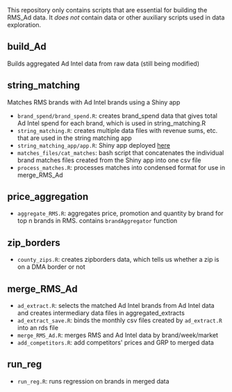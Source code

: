 This repository only contains scripts that are essential for building the RMS_Ad data. It *does not* contain data or other auxiliary scripts used in data exploration.

## build_Ad
Builds aggregated Ad Intel data from raw data (still being modified)

## string_matching
Matches RMS brands with Ad Intel brands using a Shiny app

- `brand_spend/brand_spend.R`: creates brand_spend data that gives total Ad Intel spend for each brand, which is used in string_matching.R
- `string_matching.R`: creates multiple data files with revenue sums, etc. that are used in the string matching app
- `string_matching_app/app.R`: Shiny app deployed [here](http://albertkuo.shinyapps.io/string_matching_app)
- `matches_files/cat_matches`: bash script that concatenates the individual brand matches files created from the Shiny app into one csv file
- `process_matches.R`: processes matches into condensed format for use in merge_RMS_Ad 

## price_aggregation

- `aggregate_RMS.R`: aggregates price, promotion and quantity by brand for top n brands in RMS. contains `brandAggregator` function 

## zip_borders

- `county_zips.R`: creates zipborders data, which tells us whether a zip is on a DMA border or not

## merge_RMS_Ad

- `ad_extract.R`: selects the matched Ad Intel brands from Ad Intel data and creates intermediary data files in aggregated_extracts
- `ad_extract_save.R`: binds the monthly csv files created by `ad_extract.R` into an rds file
- `merge_RMS_Ad.R`: merges RMS and Ad Intel data by brand/week/market
- `add_competitors.R`: add competitors' prices and GRP to merged data

## run_reg

- `run_reg.R`: runs regression on brands in merged data

